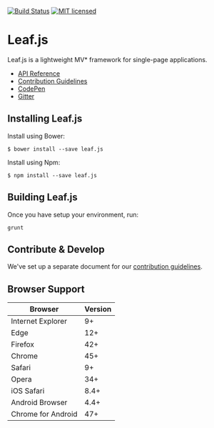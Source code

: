 [![Build Status](https://travis-ci.org/leaf-web/leaf.js.svg?branch=master)](https://travis-ci.org/leaf-web/leaf.js)
[![MIT licensed](https://img.shields.io/badge/license-MIT-blue.svg)](https://raw.githubusercontent.com/leaf-web/leaf.seed/master/LICENSE)

# Leaf.js

Leaf.js is a lightweight MV* framework for single-page applications.

* [API Reference](https://github.com/leaf-web/leaf.js/blob/master/docs/api.md)
* [Contribution Guidelines](https://github.com/leaf-web/leaf.js/blob/master/CONTRIBUTING.md)
* [CodePen](https://codepen.io/leaf-git/)
* [Gitter](https://gitter.im/leaf-js/lobby)

## Installing Leaf.js

Install using Bower:

	$ bower install --save leaf.js

Install using Npm:

	$ npm install --save leaf.js

## Building Leaf.js

Once you have setup your environment, run:

    grunt

## Contribute & Develop

We've set up a separate document for our [contribution guidelines](https://github.com/leaf-web/leaf.js/blob/master/CONTRIBUTING.md).

## Browser Support

| Browser            | Version |
| ------------------ | ------- |
| Internet Explorer  | 9+      |
| Edge               | 12+     |
| Firefox            | 42+     |
| Chrome             | 45+     |
| Safari             | 9+      |
| Opera              | 34+     |
| iOS Safari         | 8.4+    |
| Android Browser    | 4.4+    |
| Chrome for Android | 47+     |
